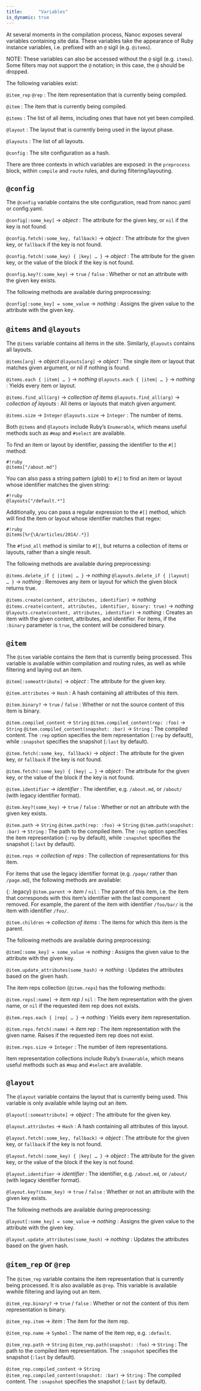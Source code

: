 ```yaml
---
title:      "Variables"
is_dynamic: true
---
```


At several moments in the compilation process, Nanoc exposes several variables containing site data. These variables take the appearance of Ruby instance variables, i.e. prefixed with an `@` sigil (e.g. `@items`).

NOTE: These variables can also be accessed without the `@` sigil (e.g. `items`). Some filters may not support the `@` notation; in this case, the `@` should be dropped.

The following variables exist:

`@item_rep`
`@rep`
: The item representation that is currently being compiled.

`@item`
: The item that is currently being compiled.

`@items`
: The list of all items, including ones that have not yet been compiled.

`@layout`
: The layout that is currently being used in the layout phase.

`@layouts`
: The list of all layouts.

`@config`
: The site configuration as a hash.

There are three contexts in which variables are exposed: in the `preprocess` block, within `compile` and `route` rules, and during filtering/layouting.

## `@config`

The `@config` variable contains the site configuration, read from <span class="filename">nanoc.yaml</span> or <span class="filename">config.yaml</span>.

`@config[:some_key]` &rarr; _object_
: The attribute for the given key, or `nil` if the key is not found.

`@config.fetch(:some_key, fallback)` &rarr; _object_
: The attribute for the given key, or `fallback` if the key is not found.

`@config.fetch(:some_key) { |key| … }` &rarr; _object_
: The attribute for the given key, or the value of the block if the key is not found.

`@config.key?(:some_key)` &rarr; `true` / `false`
: Whether or not an attribute with the given key exists.

The following methods are available during preprocessing:

`@config[:some_key] = some_value` &rarr; _nothing_
: Assigns the given value to the attribute with the given key.

## `@items` and `@layouts`

The `@items` variable contains all items in the site. Similarly, `@layouts` contains all layouts.

`@items[arg]` &rarr; _object_
`@layouts[arg]` &rarr; _object_
: The single item or layout that matches given argument, or nil if nothing is found.

`@items.each { |item| … }` &rarr; _nothing_
`@layouts.each { |item| … }` &rarr; _nothing_
: Yields every item or layout.

`@items.find_all(arg)` &rarr; _collection of items_
`@layouts.find_all(arg)` &rarr; _collection of layouts_
: All items or layouts that match given argument.

`@items.size` &rarr; `Integer`
`@layouts.size` &rarr; `Integer`
: The number of items.

Both `@items` and `@layouts` include Ruby’s `Enumerable`, which means useful methods such as `#map` and `#select` are available.

To find an item or layout by identifier, passing the identifier to the `#[]` method:

	#!ruby
	@items["/about.md"]

You can also pass a string pattern (_glob_) to `#[]` to find an item or layout whose identifier matches the given string:

	#!ruby
	@layouts["/default.*"]

Additionally, you can pass a regular expression to the `#[]` method, which will find the item or layout whose identifier matches that regex:

	#!ruby
	@items[%r{\A/articles/2014/.*}]

The `#find_all` method is similar to `#[]`, but returns a collection of items or layouts, rather than a single result.

The following methods are available during preprocessing:

`@items.delete_if { |item| … }` &rarr; _nothing_
`@layouts.delete_if { |layout| … }` &rarr; _nothing_
: Removes any item or layout for which the given block returns true.

`@items.create(content, attributes, identifier)` &rarr; _nothing_
`@items.create(content, attributes, identifier, binary: true)` &rarr; _nothing_
`@layouts.create(content, attributes, identifier)` &rarr; _nothing_
: Creates an item with the given content, attributes, and identifier. For items, if the `:binary` parameter is `true`, the content will be considered binary.

## `@item`

The `@item` variable contains the item that is currently being processed. This variable is available within compilation and routing rules, as well as while filtering and laying out an item.

`@item[:someattribute]` &rarr; _object_
: The attribute for the given key.

`@item.attributes` &rarr; `Hash`
: A hash containing all attributes of this item.

`@item.binary?` &rarr; `true` / `false`
: Whether or not the source content of this item is binary.

`@item.compiled_content` &rarr; `String`
`@item.compiled_content(rep: :foo)` &rarr; `String`
`@item.compiled_content(snapshot: :bar)` &rarr; `String`
: The compiled content. The `:rep` option specifies the item representation (`:rep` by default), while `:snapshot` specifies the snapshot (`:last` by default).

`@item.fetch(:some_key, fallback)` &rarr; _object_
: The attribute for the given key, or `fallback` if the key is not found.

`@item.fetch(:some_key) { |key| … }` &rarr; _object_
: The attribute for the given key, or the value of the block if the key is not found.

`@item.identifier` &rarr; _identifier_
: The identifier, e.g. `/about.md`, or `/about/` (with legacy identifier format).

`@item.key?(some_key)` &rarr; `true` / `false`
: Whether or not an attribute with the given key exists.

`@item.path` &rarr; `String`
`@item.path(rep: :foo)` &rarr; `String`
`@item.path(snapshot: :bar)` &rarr; `String`
: The path to the compiled item. The `:rep` option specifies the item representation (`:rep` by default), while `:snapshot` specifies the snapshot (`:last` by default).

`@item.reps` &rarr; _collection of reps_
: The collection of representations for this item.

For items that use the legacy identifier format (e.g. `/page/` rather than `/page.md`), the following methods are available:

{: .legacy}
`@item.parent` &rarr; _item_ / `nil`
: The parent of this item, i.e. the item that corresponds with this item’s
  identifier with the last component removed. For example, the parent of the
  item with identifier `/foo/bar/` is the item with identifier `/foo/`.

`@item.children` &rarr; _collection of items_
: The items for which this item is the parent.

The following methods are available during preprocessing:

`@item[:some_key] = some_value` &rarr; _nothing_
: Assigns the given value to the attribute with the given key.

`@item.update_attributes(some_hash)` &rarr; _nothing_
: Updates the attributes based on the given hash.

The item reps collection (`@item.reps`) has the following methods:

`@item.reps[:name]` &rarr; _item rep_ / `nil`
: The item representation with the given name, or `nil` if the requested item rep does not exists.

`@item.reps.each { |rep| … }` &rarr; _nothing_
: Yields every item representation.

`@item.reps.fetch(:name)` &rarr; _item rep_
: The item representation with the given name. Raises if the requested item rep does not exist.

`@item.reps.size` &rarr; `Integer`
: The number of item representations.

Item representation collections include Ruby’s `Enumerable`, which means useful methods such as `#map` and `#select` are available.

## `@layout`

The `@layout` variable contains the layout that is currently being used. This variable is only available while laying out an item.

`@layout[:someattribute]` &rarr; _object_
: The attribute for the given key.

`@layout.attributes` &rarr; `Hash`
: A hash containing all attributes of this layout.

`@layout.fetch(:some_key, fallback)` &rarr; _object_
: The attribute for the given key, or `fallback` if the key is not found.

`@layout.fetch(:some_key) { |key| … }` &rarr; _object_
: The attribute for the given key, or the value of the block if the key is not found.

`@layout.identifier` &rarr; _identifier_
: The identifier, e.g. `/about.md`, or `/about/` (with legacy identifier format).

`@layout.key?(some_key)` &rarr; `true` / `false`
: Whether or not an attribute with the given key exists.

The following methods are available during preprocessing:

`@layout[:some_key] = some_value` &rarr; _nothing_
: Assigns the given value to the attribute with the given key.

`@layout.update_attributes(some_hash)` &rarr; _nothing_
: Updates the attributes based on the given hash.

## `@item_rep` or `@rep`

The `@item_rep` variable contains the item representation that is currently being processed. It is also available as `@rep`. This variable is available wwhile filtering and laying out an item.

`@item_rep.binary?` &rarr; `true` / `false`
: Whether or not the content of this item representation is binary.

`@item_rep.item` &rarr; _item_
: The item for the item rep.

`@item_rep.name` &rarr; `Symbol`
: The name of the item rep, e.g. `:default`.

`@item_rep.path` &rarr; `String`
`@item_rep.path(snapshot: :foo)` &rarr; `String`
: The path to the compiled item representation. The `:snapshot` specifies the snapshot (`:last` by default).

`@item_rep.compiled_content` &rarr; `String`
`@item_rep.compiled_content(snapshot: :bar)` &rarr; `String`
: The compiled content. The `:snapshot` specifies the snapshot (`:last` by default).
